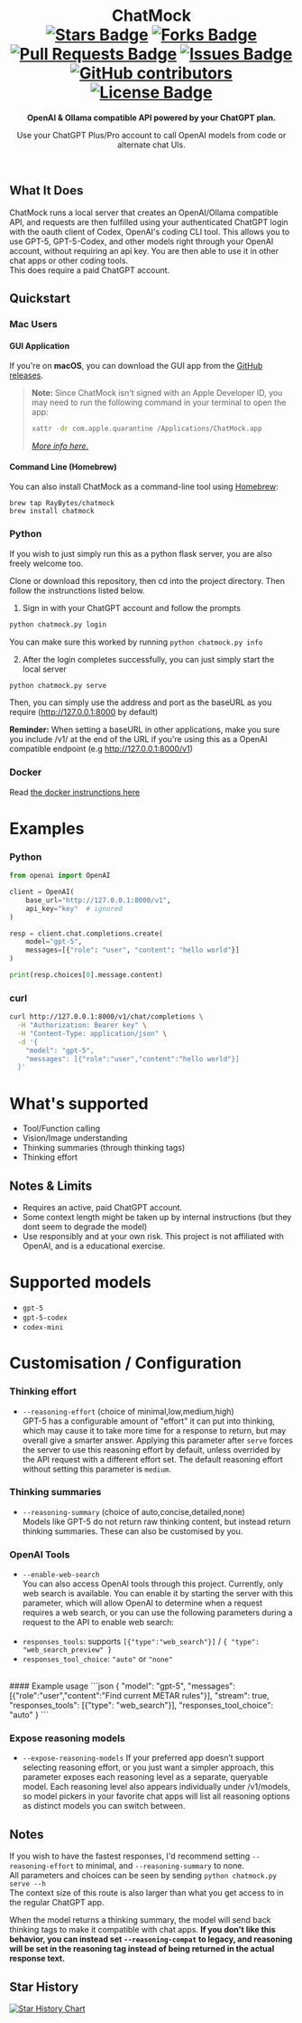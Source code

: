 <div align="center">
  <h1>ChatMock
  <div align="center">
<a href="https://github.com/RayBytes/ChatMock/stargazers"><img src="https://img.shields.io/github/stars/RayBytes/ChatMock" alt="Stars Badge"/></a>
<a href="https://github.com/RayBytes/ChatMock/network/members"><img src="https://img.shields.io/github/forks/RayBytes/ChatMock" alt="Forks Badge"/></a>
<a href="https://github.com/RayBytes/ChatMock/pulls"><img src="https://img.shields.io/github/issues-pr/RayBytes/ChatMock" alt="Pull Requests Badge"/></a>
<a href="https://github.com/RayBytes/ChatMock/issues"><img src="https://img.shields.io/github/issues/RayBytes/ChatMock" alt="Issues Badge"/></a>
<a href="https://github.com/RayBytes/ChatMock/graphs/contributors"><img alt="GitHub contributors" src="https://img.shields.io/github/contributors/RayBytes/ChatMock?color=2b9348"></a>
<a href="https://github.com/RayBytes/ChatMock/blob/master/LICENSE"><img src="https://img.shields.io/github/license/RayBytes/ChatMock?color=2b9348" alt="License Badge"/></a>
</div>
  </h1>
  
  <p><b>OpenAI & Ollama compatible API powered by your ChatGPT plan.</b></p>
  <p>Use your ChatGPT Plus/Pro account to call OpenAI models from code or alternate chat UIs.</p>
  <br>
</div>

## What It Does

ChatMock runs a local server that creates an OpenAI/Ollama compatible API, and requests are then fulfilled using your authenticated ChatGPT login with the oauth client of Codex, OpenAI's coding CLI tool. This allows you to use GPT-5, GPT-5-Codex, and other models right through your OpenAI account, without requiring an api key. You are then able to use it in other chat apps or other coding tools. <br>
This does require a paid ChatGPT account.

## Quickstart

### Mac Users

#### GUI Application

If you're on **macOS**, you can download the GUI app from the [GitHub releases](https://github.com/RayBytes/ChatMock/releases).  
> **Note:** Since ChatMock isn't signed with an Apple Developer ID, you may need to run the following command in your terminal to open the app:
>
> ```bash
> xattr -dr com.apple.quarantine /Applications/ChatMock.app
> ```
>
> *[More info here.](https://github.com/deskflow/deskflow/wiki/Running-on-macOS)*

#### Command Line (Homebrew)

You can also install ChatMock as a command-line tool using [Homebrew](https://brew.sh/):
```
brew tap RayBytes/chatmock
brew install chatmock
```

### Python
If you wish to just simply run this as a python flask server, you are also freely welcome too.

Clone or download this repository, then cd into the project directory. Then follow the instrunctions listed below.

1. Sign in with your ChatGPT account and follow the prompts
```bash
python chatmock.py login
```
You can make sure this worked by running `python chatmock.py info`

2. After the login completes successfully, you can just simply start the local server

```bash
python chatmock.py serve
```
Then, you can simply use the address and port as the baseURL as you require (http://127.0.0.1:8000 by default)

**Reminder:** When setting a baseURL in other applications, make you sure you include /v1/ at the end of the URL if you're using this as a OpenAI compatible endpoint (e.g http://127.0.0.1:8000/v1)

### Docker

Read [the docker instrunctions here](https://github.com/RayBytes/ChatMock/blob/main/DOCKER.md)

# Examples

### Python 

```python
from openai import OpenAI

client = OpenAI(
    base_url="http://127.0.0.1:8000/v1",
    api_key="key"  # ignored
)

resp = client.chat.completions.create(
    model="gpt-5",
    messages=[{"role": "user", "content": "hello world"}]
)

print(resp.choices[0].message.content)
```

### curl

```bash
curl http://127.0.0.1:8000/v1/chat/completions \
  -H "Authorization: Bearer key" \
  -H "Content-Type: application/json" \
  -d '{
    "model": "gpt-5",
    "messages": [{"role":"user","content":"hello world"}]
  }'
```

# What's supported

- Tool/Function calling 
- Vision/Image understanding
- Thinking summaries (through thinking tags)
- Thinking effort

## Notes & Limits

- Requires an active, paid ChatGPT account.
- Some context length might be taken up by internal instructions (but they dont seem to degrade the model) 
- Use responsibly and at your own risk. This project is not affiliated with OpenAI, and is a educational exercise.

# Supported models
- `gpt-5`
- `gpt-5-codex`
- `codex-mini`

# Customisation / Configuration

### Thinking effort

- `--reasoning-effort` (choice of minimal,low,medium,high)<br>
GPT-5 has a configurable amount of "effort" it can put into thinking, which may cause it to take more time for a response to return, but may overall give a smarter answer. Applying this parameter after `serve` forces the server to use this reasoning effort by default, unless overrided by the API request with a different effort set. The default reasoning effort without setting this parameter is `medium`.

### Thinking summaries

- `--reasoning-summary` (choice of auto,concise,detailed,none)<br>
Models like GPT-5 do not return raw thinking content, but instead return thinking summaries. These can also be customised by you.

### OpenAI Tools

- `--enable-web-search`<br>
You can also access OpenAI tools through this project. Currently, only web search is available.
You can enable it by starting the server with this parameter, which will allow OpenAI to determine when a request requires a web search, or you can use the following parameters during a request to the API to enable web search:
<br><br>
- `responses_tools`: supports `[{"type":"web_search"}]` / `{ "type": "web_search_preview" }`
- `responses_tool_choice`: `"auto"` or `"none"`
<br>
#### Example usage
```json
{
  "model": "gpt-5",
  "messages": [{"role":"user","content":"Find current METAR rules"}],
  "stream": true,
  "responses_tools": [{"type": "web_search"}],
  "responses_tool_choice": "auto"
}
```

### Expose reasoning models

- `--expose-reasoning-models`
If your preferred app doesn’t support selecting reasoning effort, or you just want a simpler approach, this parameter exposes each reasoning level as a separate, queryable model. Each reasoning level also appears individually under ⁠/v1/models, so model pickers in your favorite chat apps will list all reasoning options as distinct models you can switch between.

## Notes
If you wish to have the fastest responses, I'd recommend setting `--reasoning-effort` to minimal, and `--reasoning-summary` to none. <br>
All parameters and choices can be seen by sending `python chatmock.py serve --h`<br>
The context size of this route is also larger than what you get access to in the regular ChatGPT app.<br>

When the model returns a thinking summary, the model will send back thinking tags to make it compatible with chat apps. **If you don't like this behavior, you can instead set `--reasoning-compat` to legacy, and reasoning will be set in the reasoning tag instead of being returned in the actual response text.**


## Star History

[![Star History Chart](https://api.star-history.com/svg?repos=RayBytes/ChatMock&type=Timeline)](https://www.star-history.com/#RayBytes/ChatMock&Timeline)




